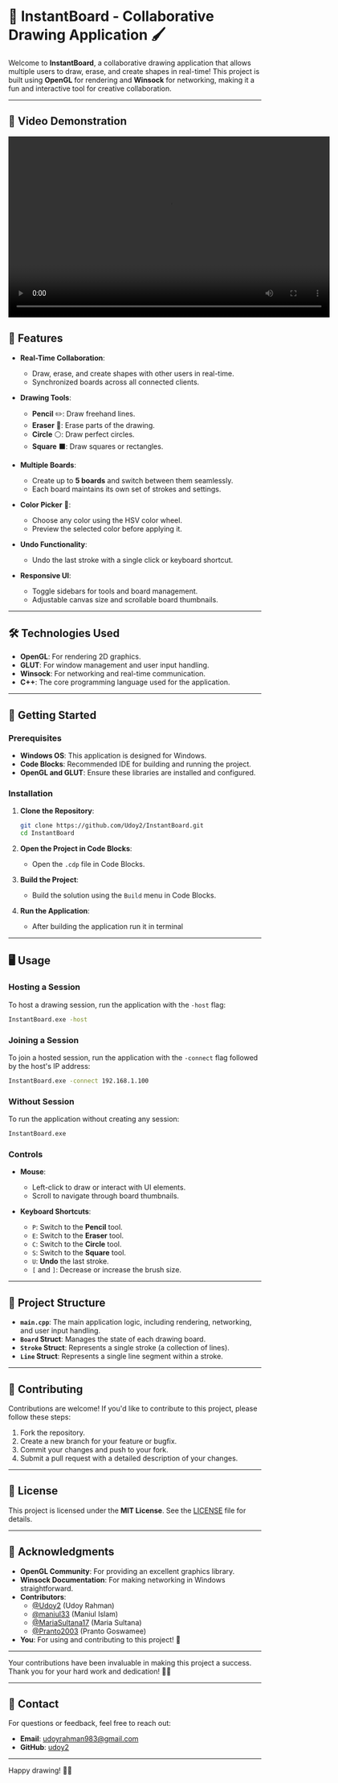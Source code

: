 # 🎨 InstantBoard - Collaborative Drawing Application 🖌️

Welcome to **InstantBoard**, a collaborative drawing application that allows multiple users to draw, erase, and create shapes in real-time! This project is built using **OpenGL** for rendering and **Winsock** for networking, making it a fun and interactive tool for creative collaboration.

---
## 🎥 Video Demonstration

<video width="640" height="360" controls>
  <source src="https://github.com/Udoy2/InstantBoard/blob/main/assets/demonstration.m4v" type="video/mp4">
  Your browser does not support the video tag.
</video>


## 🌟 Features

- **Real-Time Collaboration**:
  - Draw, erase, and create shapes with other users in real-time.
  - Synchronized boards across all connected clients.

- **Drawing Tools**:
  - **Pencil** ✏️: Draw freehand lines.
  - **Eraser** 🧽: Erase parts of the drawing.
  - **Circle** ⚪: Draw perfect circles.
  - **Square** ⬛: Draw squares or rectangles.

- **Multiple Boards**:
  - Create up to **5 boards** and switch between them seamlessly.
  - Each board maintains its own set of strokes and settings.

- **Color Picker** 🎨:
  - Choose any color using the HSV color wheel.
  - Preview the selected color before applying it.

- **Undo Functionality**:
  - Undo the last stroke with a single click or keyboard shortcut.

- **Responsive UI**:
  - Toggle sidebars for tools and board management.
  - Adjustable canvas size and scrollable board thumbnails.

---

## 🛠️ Technologies Used

- **OpenGL**: For rendering 2D graphics.
- **GLUT**: For window management and user input handling.
- **Winsock**: For networking and real-time communication.
- **C++**: The core programming language used for the application.

---

## 🚀 Getting Started

### Prerequisites

- **Windows OS**: This application is designed for Windows.
- **Code Blocks**: Recommended IDE for building and running the project.
- **OpenGL and GLUT**: Ensure these libraries are installed and configured.

### Installation

1. **Clone the Repository**:
   ```bash
   git clone https://github.com/Udoy2/InstantBoard.git
   cd InstantBoard
   ```

2. **Open the Project in Code Blocks**:
   - Open the `.cdp` file in Code Blocks.

3. **Build the Project**:
   - Build the solution using the `Build` menu in Code Blocks.

4. **Run the Application**:
   - After building the application run it in terminal

---

## 🖥️ Usage

### Hosting a Session

To host a drawing session, run the application with the `-host` flag:
```bash
InstantBoard.exe -host
```

### Joining a Session

To join a hosted session, run the application with the `-connect` flag followed by the host's IP address:
```bash
InstantBoard.exe -connect 192.168.1.100
```

### Without Session

To run the application without creating any session:
```bash
InstantBoard.exe
```

### Controls

- **Mouse**:
  - Left-click to draw or interact with UI elements.
  - Scroll to navigate through board thumbnails.

- **Keyboard Shortcuts**:
  - `P`: Switch to the **Pencil** tool.
  - `E`: Switch to the **Eraser** tool.
  - `C`: Switch to the **Circle** tool.
  - `S`: Switch to the **Square** tool.
  - `U`: **Undo** the last stroke.
  - `[` and `]`: Decrease or increase the brush size.

---


## 📂 Project Structure

- **`main.cpp`**: The main application logic, including rendering, networking, and user input handling.
- **`Board` Struct**: Manages the state of each drawing board.
- **`Stroke` Struct**: Represents a single stroke (a collection of lines).
- **`Line` Struct**: Represents a single line segment within a stroke.

---

## 🤝 Contributing

Contributions are welcome! If you'd like to contribute to this project, please follow these steps:

1. Fork the repository.
2. Create a new branch for your feature or bugfix.
3. Commit your changes and push to your fork.
4. Submit a pull request with a detailed description of your changes.

---

## 📜 License

This project is licensed under the **MIT License**. See the [LICENSE](LICENSE) file for details.

---

## 🙏 Acknowledgments

- **OpenGL Community**: For providing an excellent graphics library.
- **Winsock Documentation**: For making networking in Windows straightforward.
- **Contributors**:
  - [@Udoy2](https://github.com/Udoy2) (Udoy Rahman)
  - [@maniul33](https://github.com/maniul33) (Maniul Islam)
  - [@MariaSultana17](https://github.com/MariaSultana17) (Maria Sultana)
  - [@Pranto2003](https://github.com/Pranto2003) (Pranto Goswamee)
- **You**: For using and contributing to this project! 🎉

---

Your contributions have been invaluable in making this project a success. Thank you for your hard work and dedication! 🙌✨

---

## 📧 Contact

For questions or feedback, feel free to reach out:

- **Email**: udoyrahman983@gmail.com
- **GitHub**: [udoy2](https://github.com/Udoy2)

---

Happy drawing! 🎨✨